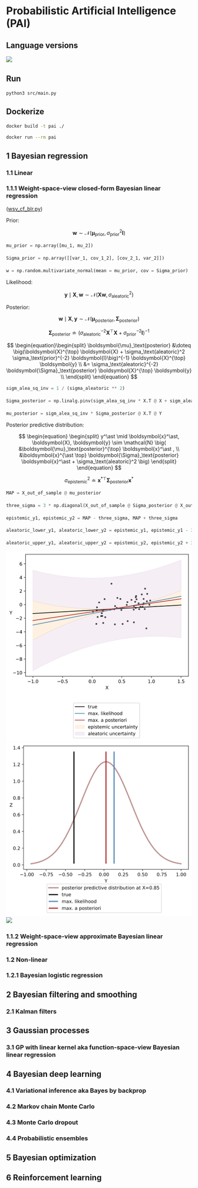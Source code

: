 # Probabilistic Artificial Intelligence (PAI)

## Language versions
[![](https://img.shields.io/badge/Python-3.11.1-4571A1)](https://www.python.org/downloads/release/python-3111/)

## Run

```zsh
python3 src/main.py
```

## Dockerize

```zsh
docker build -t pai ./
```

```zsh
docker run --rm pai
```

## 1 Bayesian regression

### 1.1 Linear

### 1.1.1 Weight-space-view closed-form Bayesian linear regression 

([wsv_cf_blr.py](src/bayesian_regression/linear/closed_form/wsv_cf_blr.py))

Prior: 

$$ \begin{equation} \boldsymbol{w} \sim \mathcal{N} \big( \boldsymbol{\mu}_\text{prior}, \sigma_\text{prior}^2 \boldsymbol{I}  \big) \end{equation} $$

```python
mu_prior = np.array([mu_1, mu_2])

Sigma_prior = np.array([[var_1, cov_1_2], [cov_2_1, var_2]])

w = np.random.multivariate_normal(mean = mu_prior, cov = Sigma_prior)
```

Likelihood: 

$$ \begin{equation} \boldsymbol{y} \mid \boldsymbol{X} , \boldsymbol{w} \sim \mathcal{N} \big( \boldsymbol{X} \boldsymbol{w}, \sigma_\text{aleatoric}^2 \big) \end{equation} $$

Posterior: 

$$ \begin{equation} \boldsymbol{w} \mid \boldsymbol{X}, \boldsymbol{y} \sim \mathcal{N} \big( \boldsymbol{\mu}_\text{posterior}, \boldsymbol{\Sigma}_\text{posterior} \big) \end{equation} $$

$$ \begin{equation} \boldsymbol{\Sigma}_\text{posterior} \doteq \big(\sigma_\text{aleatoric}^{-2} \boldsymbol{X}^{\top} \boldsymbol{X} + \sigma_\text{prior}^{-2} \boldsymbol{I}\big)^{-1} \end{equation} $$

$$ \begin{equation}\begin{split} 
\boldsymbol{\mu}_\text{posterior} &\doteq \big(\boldsymbol{X}^{\top} \boldsymbol{X} + \sigma_\text{aleatoric}^2 \sigma_\text{prior}^{-2} \boldsymbol{I}\big)^{-1} \boldsymbol{X}^{\top} \boldsymbol{y} \\ &= \sigma_\text{aleatoric}^{-2} \boldsymbol{\Sigma}_\text{posterior} \boldsymbol{X}^{\top} \boldsymbol{y} \\ 
\end{split} \end{equation} $$ 

```python
sigm_alea_sq_inv = 1 / (sigma_aleatoric ** 2)

Sigma_posterior = np.linalg.pinv(sigm_alea_sq_inv * X.T @ X + sigm_alea_sq_inv * np.identity(2))

mu_posterior = sigm_alea_sq_inv * Sigma_posterior @ X.T @ Y
```

Posterior predictive distribution:

$$ \begin{equation} \begin{split} y^\ast \mid \boldsymbol{x}^\ast, \boldsymbol{X}, \boldsymbol{y} \sim  \mathcal{N} \big( &\boldsymbol{\mu}_\text{posterior}^{\top} \boldsymbol{x}^\ast , \\ &\boldsymbol{x}^{\ast \top} \boldsymbol{\Sigma}_\text{posterior} \boldsymbol{x}^\ast + \sigma_\text{aleatoric}^2 \big) \end{split} \end{equation} $$

$$ \begin{equation} \sigma^2_\text{epistemic} \doteq \boldsymbol{x}^{\ast \top} \boldsymbol{\Sigma}_\text{posterior} \boldsymbol{x}^\ast \end{equation} $$

```python
MAP = X_out_of_sample @ mu_posterior

three_sigma = 3 * np.diagonal(X_out_of_sample @ Sigma_posterior @ X_out_of_sample.T)

epistemic_y1, epistemic_y2 = MAP - three_sigma, MAP + three_sigma

aleatoric_lower_y1, aleatoric_lower_y2 = epistemic_y1, epistemic_y1 - 3 * sigma_aleatoric

aleatoric_upper_y1, aleatoric_upper_y2 = epistemic_y2, epistemic_y2 + 3 * sigma_aleatoric
```

<img src="src/bayesian_regression/linear/closed_form/wsv_cf_blr.svg">

<img src="src/bayesian_regression/linear/closed_form/wsv_cf_blr_posterior_predictive_distribution_2D.svg">

<img src="src/bayesian_regression/linear/closed_form/wsv_cf_blr_posterior_predictive_distribution_3D.svg">

### 1.1.2 Weight-space-view approximate Bayesian linear regression

### 1.2 Non-linear

### 1.2.1 Bayesian logistic regression

## 2 Bayesian filtering and smoothing

### 2.1 Kalman filters

## 3 Gaussian processes

### 3.1 GP with linear kernel aka function-space-view Bayesian linear regression

## 4 Bayesian deep learning

### 4.1 Variational inference aka Bayes by backprop

### 4.2 Markov chain Monte Carlo

### 4.3 Monte Carlo dropout

### 4.4 Probabilistic ensembles

## 5 Bayesian optimization

## 6 Reinforcement learning